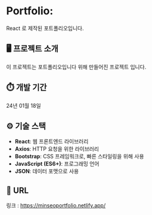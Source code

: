 
# Portfolio:
React 로 제작된 포트폴리오입니다.

## 🖥️ 프로젝트 소개
이 프로젝트는 포트폴리오입니다 위해 만들어진 프로젝트 입니다.

## ⏱️ 개발 기간
24년 01월 18일

## ⚙️ 기술 스택
- **React**: 웹 프론트엔드 라이브러리
- **Axios**: HTTP 요청을 위한 라이브러리
- **Bootstrap**: CSS 프레임워크로, 빠른 스타일링을 위해 사용
- **JavaScript (ES6+)**: 프로그래밍 언어
- **JSON**: 데이터 포맷으로 사용


## 🔗 URL
링크 : <https://minseoportfolio.netlify.app/>

